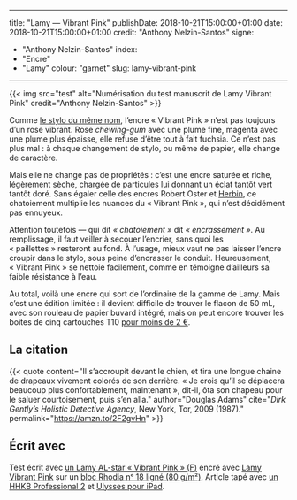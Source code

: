 
---
title: "Lamy — Vibrant Pink"
publishDate: 2018-10-21T15:00:00+01:00
date: 2018-10-21T15:00:00+01:00
credit: "Anthony Nelzin-Santos"
signe:
- "Anthony Nelzin-Santos"
index:
- "Encre"
- "Lamy"
colour: "garnet"
slug: lamy-vibrant-pink
---

{{< img src="test" alt="Numérisation du test manuscrit de Lamy Vibrant Pink" credit="Anthony Nelzin-Santos" >}}

Comme [le stylo du même nom](https://zinzolin.fr/ancres/lamy-al-star-vibrant-pink/), l’encre « Vibrant Pink » n’est pas toujours d’un rose vibrant. Rose *chewing-gum* avec une plume fine, magenta avec une plume plus épaisse, elle refuse d’être tout à fait fuchsia. Ce n’est pas plus mal : à chaque changement de stylo, ou même de papier, elle change de caractère.

Mais elle ne change pas de propriétés : c’est une encre saturée et riche, légèrement sèche, chargée de particules lui donnant un éclat tantôt vert tantôt doré. Sans égaler celle des encres Robert Oster et [Herbin](https://zinzolin.fr/index/herbin/), ce chatoiement multiplie les nuances du « Vibrant Pink », qui n’est décidément pas ennuyeux.

Attention toutefois — qui dit *« chatoiement »* dit *« encrassement »*. Au remplissage, il faut veiller à secouer l’encrier, sans quoi les « paillettes » resteront au fond. À l’usage, mieux vaut ne pas laisser l’encre croupir dans le stylo, sous peine d’encrasser le conduit. Heureusement, « Vibrant Pink » se nettoie facilement, comme en témoigne d’ailleurs sa faible résistance à l’eau.

Au total, voilà une encre qui sort de l’ordinaire de la gamme de Lamy. Mais c’est une édition limitée : il devient difficile de trouver le flacon de 50 mL, avec son rouleau de papier buvard intégré, mais on peut encore trouver les boites de cinq cartouches T10 [pour moins de 2 €](https://www.lacouronneducomte.nl/webstore/main/lamy-vibrant-pink-inktpatronen-doosje-patronen-p-9788.html).

## La citation

{{< quote content="Il s’accroupit devant le chien, et tira une longue chaine de drapeaux vivement colorés de son derrière. « Je crois qu’il se déplacera beaucoup plus confortablement, maintenant », dit-il, ôta son chapeau pour le saluer courtoisement, puis s’en alla." author="Douglas Adams" cite="*Dirk Gently’s Holistic Detective Agency*, New York, Tor, 2009 (1987)." permalink="https://amzn.to/2F2gvHn" >}}

## Écrit avec

Test écrit avec [un Lamy AL-star « Vibrant Pink » (F)](https://amzn.to/2CwbkyP) encré avec [Lamy Vibrant Pink](https://amzn.to/2CuhorE) sur un [bloc Rhodia nᵒ 18 ligné (80 g/m²)](https://amzn.to/2CC0ZDe). Article tapé avec [un HHKB Professional 2](https://amzn.to/2nPjgCD) et [Ulysses pour iPad](https://ulysses.app/).